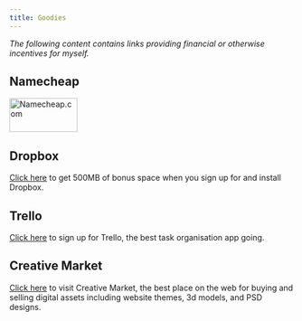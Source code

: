 ```yaml
---
title: Goodies
---
```


*The following content contains links providing financial or otherwise incentives for myself.*

<a name="namecheap"></a>

## Namecheap

<!-- BEGIN LINK --><a href="https:&#x2F;&#x2F;www.namecheap.com&#x2F;?aff=91108"><img src="http:&#x2F;&#x2F;files.namecheap.com&#x2F;graphics&#x2F;linkus&#x2F;120x60-1.gif" width="120" height="60" border="0" alt="Namecheap.com"></a><!-- END LINK -->

<a name="dropbox"></a>

## Dropbox

<a href="https://db.tt/8IVjLi1">Click here</a> to get 500MB of bonus space when you sign up for and install Dropbox.

<a name="creativemarket"></a>

## Trello

<a href="https://trello.com/isaacrg/recommend">Click here</a> to sign up for Trello, the best task organisation app going.

## Creative Market

<a href="https://creativemarket.com?u=isaacrg">Click here</a> to visit Creative Market, the best place on the web for buying and selling digital assets including website themes, 3d models, and PSD designs.
